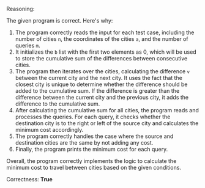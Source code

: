 Reasoning:

The given program is correct. Here's why:

1.  The program correctly reads the input for each test case, including the number of cities `n`, the coordinates of the cities `a`, and the number of queries `m`.
2.  It initializes the `b` list with the first two elements as 0, which will be used to store the cumulative sum of the differences between consecutive cities.
3.  The program then iterates over the cities, calculating the difference `v` between the current city and the next city. It uses the fact that the closest city is unique to determine whether the difference should be added to the cumulative sum. If the difference is greater than the difference between the current city and the previous city, it adds the difference to the cumulative sum.
4.  After calculating the cumulative sum for all cities, the program reads and processes the queries. For each query, it checks whether the destination city is to the right or left of the source city and calculates the minimum cost accordingly.
5.  The program correctly handles the case where the source and destination cities are the same by not adding any cost.
6.  Finally, the program prints the minimum cost for each query.

Overall, the program correctly implements the logic to calculate the minimum cost to travel between cities based on the given conditions.

Correctness: **True**